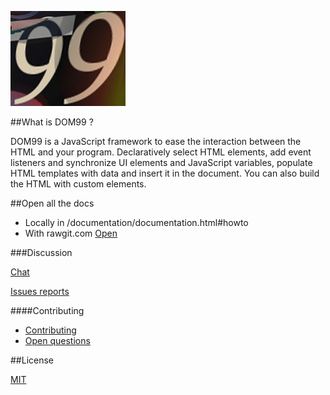 ![DOM99](images/visual2.jpg)


##What is DOM99 ?

DOM99 is a JavaScript framework to ease the interaction between the HTML and your program. Declaratively select HTML elements, add event listeners and synchronize UI elements and JavaScript variables, populate HTML templates with data and insert it in the document. You can also build the HTML with custom elements.


##Open all the docs

 * Locally in /documentation/documentation.html#howto
 * With rawgit.com [Open](https://cdn.rawgit.com/GrosSacASac/DOM99/2.0.0/documentation/documentation.html#howto)



###Discussion

[Chat](https://dystroy.org/miaou/3)

[Issues reports](https://github.com/GrosSacASac/DOM99/issues)

####Contributing

 * [Contributing](documentation/contributing.md)
 * [Open questions](documentation/openquestions.md)

##License

[MIT](https://opensource.org/licenses/MIT)
